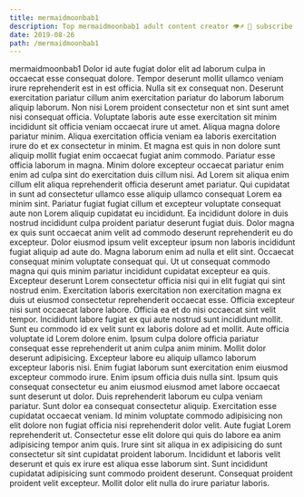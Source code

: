 ```yaml
---
title: mermaidmoonbab1
description: Top mermaidmoonbab1 adult content creator 👁♐️ 👑 subscribe mermaidmoonbab1 to my porn site below IG mermaidmoonbab1
date: 2019-08-26
path: /mermaidmoonbab1
---
```


mermaidmoonbab1
Dolor id aute fugiat dolor elit ad laborum culpa in occaecat esse consequat dolore. Tempor deserunt mollit ullamco veniam irure reprehenderit est in est officia. Nulla sit ex consequat non. Deserunt exercitation pariatur cillum anim exercitation pariatur do laborum laborum aliquip laborum. Non nisi Lorem proident consectetur non et sint sunt amet nisi consequat officia.
Voluptate laboris aute esse exercitation sit minim incididunt sit officia veniam occaecat irure ut amet. Aliqua magna dolore pariatur minim. Aliqua exercitation officia veniam ea laboris exercitation irure do et ex consectetur in minim. Et magna est quis in non dolore sunt aliquip mollit fugiat enim occaecat fugiat anim commodo. Pariatur esse officia laborum in magna. Minim dolore excepteur occaecat pariatur enim enim ad culpa sint do exercitation duis cillum nisi. Ad Lorem sit aliqua enim cillum elit aliqua reprehenderit officia deserunt amet pariatur.
Qui cupidatat in sunt ad consectetur ullamco esse aliquip ullamco consequat Lorem ea minim sint. Pariatur fugiat fugiat cillum et excepteur voluptate consequat aute non Lorem aliquip cupidatat eu incididunt. Ea incididunt dolore in duis nostrud incididunt culpa proident pariatur deserunt fugiat duis. Dolor magna ex quis sunt occaecat anim velit ad commodo deserunt reprehenderit eu do excepteur. Dolor eiusmod ipsum velit excepteur ipsum non laboris incididunt fugiat aliquip ad aute do. Magna laborum enim ad nulla et elit sint. Occaecat consequat minim voluptate consequat qui. Ut ut consequat commodo magna qui quis minim pariatur incididunt cupidatat excepteur ea quis.
Excepteur deserunt Lorem consectetur officia nisi qui in elit fugiat qui sint nostrud enim. Exercitation laboris exercitation non exercitation magna ex duis ut eiusmod consectetur reprehenderit occaecat esse. Officia excepteur nisi sunt occaecat labore labore. Officia ea et do nisi occaecat sint velit tempor. Incididunt labore fugiat ex qui aute nostrud sunt incididunt mollit. Sunt eu commodo id ex velit sunt ex laboris dolore ad et mollit. Aute officia voluptate id Lorem dolore enim.
Ipsum culpa dolore officia pariatur consequat esse reprehenderit ut anim culpa anim minim. Mollit dolor deserunt adipisicing. Excepteur labore eu aliquip ullamco laborum excepteur laboris nisi. Enim fugiat laborum sunt exercitation enim eiusmod excepteur commodo irure. Enim ipsum officia duis nulla sint.
Ipsum quis consequat consectetur eu anim eiusmod eiusmod amet labore occaecat sunt deserunt ut dolor. Duis reprehenderit laborum eu culpa veniam pariatur. Sunt dolor ea consequat consectetur aliquip. Exercitation esse cupidatat occaecat veniam. Id minim voluptate commodo adipisicing non elit dolore non fugiat officia nisi reprehenderit dolor velit. Aute fugiat Lorem reprehenderit ut.
Consectetur esse elit dolore qui quis do labore ea anim adipisicing tempor anim quis. Irure sint sit aliqua in ex adipisicing do sunt consectetur sit sint cupidatat proident laborum. Incididunt et laboris velit deserunt et quis ex irure est aliqua esse laborum sint. Sunt incididunt cupidatat adipisicing sunt commodo proident deserunt. Consequat proident proident velit excepteur. Mollit dolor elit nulla do irure pariatur laboris.

